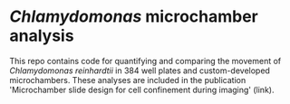 # *Chlamydomonas* microchamber analysis

This repo contains code for quantifying and comparing the movement of *Chlamydomonas reinhardtii* in 384 well plates and custom-developed microchambers. These analyses are included in the publication 'Microchamber slide design for cell confinement during imaging' (link).
